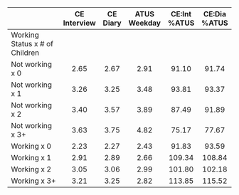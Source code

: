 
|                      | CE<br>Interview |  CE<br>Diary | ATUS<br>Weekday | CE:Int<br>%ATUS | CE:Dia<br>%ATUS |
| -------------------- | :----------: | :----------: | :----------: | :----------: | :----------: |
| Working Status x # of Children |              |              |              |              |              |
| Not working x 0      |         2.65 |         2.67 |         2.91 |        91.10 |        91.74 |
| Not working x 1      |         3.26 |         3.25 |         3.48 |        93.81 |        93.37 |
| Not working x 2      |         3.40 |         3.57 |         3.89 |        87.49 |        91.89 |
| Not working x 3+     |         3.63 |         3.75 |         4.82 |        75.17 |        77.67 |
| Working x 0          |         2.23 |         2.27 |         2.43 |        91.83 |        93.59 |
| Working x 1          |         2.91 |         2.89 |         2.66 |       109.34 |       108.84 |
| Working x 2          |         3.05 |         3.06 |         2.99 |       101.80 |       102.18 |
| Working x 3+         |         3.21 |         3.25 |         2.82 |       113.85 |       115.52 |

